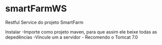 # smartFarmWS
Restful Service do projeto SmartFarm

Instalar
  -Importe como projeto maven, para que assim ele beixe todas as depedências 
  -Vincule um a servidor
    - Recomendo o Tomcat 7.0
